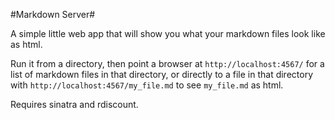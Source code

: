 #Markdown Server#

A simple little web app that will show you what your markdown files look like as html.

Run it from a directory, then point a browser at `http://localhost:4567/` for a
list of markdown files in that directory, or directly to a file in that directory with
`http://localhost:4567/my_file.md` to see `my_file.md` as html.

Requires sinatra and rdiscount.